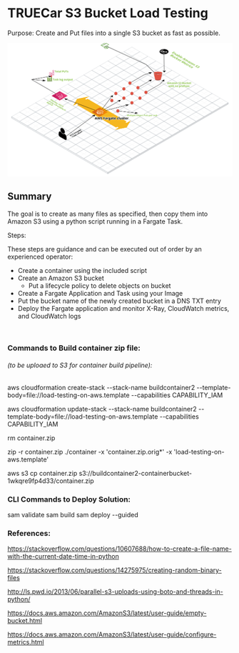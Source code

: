 # TRUECar S3 Bucket Load Testing

Purpose: Create and Put files into a single S3 bucket as fast as possible. 




![MacDown logo](S3_Load_Test_Diagram.png)



## Summary

The goal is to create as many files as specified, then copy them into Amazon S3 using a python script running in a Fargate Task. 




Steps: 

These steps are guidance and can be executed out of order by an experienced operator:

* Create a container using the included script
* Create an Amazon S3 bucket
	* Put a lifecycle policy to delete objects on bucket
* Create a Fargate Application and Task using your Image
* Put the bucket name of the newly created bucket in a DNS TXT entry
* Deploy the Fargate application and monitor X-Ray, CloudWatch metrics, and CloudWatch logs






</br>



### Commands to Build container zip file: 
###### (to be uploaed to S3 for container build pipeline):

aws cloudformation create-stack --stack-name buildcontainer2 --template-body=file://load-testing-on-aws.template --capabilities CAPABILITY_IAM

aws cloudformation update-stack --stack-name buildcontainer2 --template-body=file://load-testing-on-aws.template --capabilities CAPABILITY_IAM

rm container.zip

zip -r container.zip ./container -x 'container.zip.orig*' -x 'load-testing-on-aws.template'

aws s3 cp container.zip s3://buildcontainer2-containerbucket-1wkqre9fp4d33/container.zip


### CLI Commands to Deploy Solution: 

sam validate
sam build 
sam deploy --guided



### References:

https://stackoverflow.com/questions/10607688/how-to-create-a-file-name-with-the-current-date-time-in-python

https://stackoverflow.com/questions/14275975/creating-random-binary-files

http://ls.pwd.io/2013/06/parallel-s3-uploads-using-boto-and-threads-in-python/


https://docs.aws.amazon.com/AmazonS3/latest/user-guide/empty-bucket.html

https://docs.aws.amazon.com/AmazonS3/latest/user-guide/configure-metrics.html



